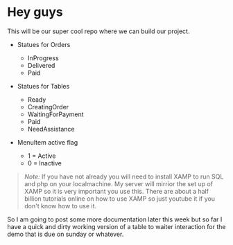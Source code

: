 # Hey guys

This will be our super cool repo where we can build our project.

* Statues for Orders
  * InProgress
  * Delivered
  * Paid

* Statues for Tables
  * Ready
  * CreatingOrder
  * WaitingForPayment
  * Paid
  * NeedAssistance

* MenuItem active flag
  * 1 = Active
  * 0 = Inactive


> *Note:* If you have not already you will need to install XAMP to run SQL and php on your localmachine. My server will mirrior the set up of XAMP so it is very important you use this. There are about a half billion tutorials online on how to use XAMP so just youtube it if you don't know how to use it.

So I am going to post some more documentation later this week but so far I have a quick and dirty working version of a table to waiter interaction for the demo that is due on sunday or whatever.


